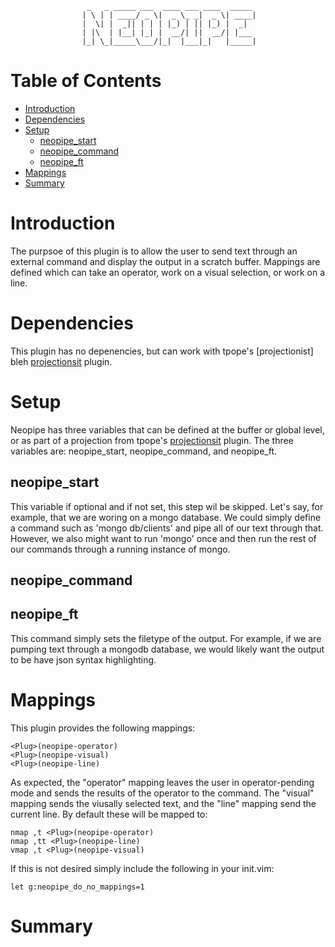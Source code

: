                      _   _ _____ ___  ____ ___ ____  _____ 
                    | \ | | ____/ _ \|  _ \_ _|  _ \| ____|
                    |  \| |  _|| | | | |_) | || |_) |  _|  
                    | |\  | |__| |_| |  __/| ||  __/| |___ 
                    |_| \_|_____\___/|_|  |___|_|   |_____|
                                                           

Table of Contents
=================


<!-- vim-markdown-toc GFM -->

* [Introduction](#introduction)
* [Dependencies](#dependencies)
* [Setup](#setup)
  * [neopipe\_start](#neopipe_start)
  * [neopipe\_command](#neopipe_command)
  * [neopipe\_ft](#neopipe_ft)
* [Mappings](#mappings)
* [Summary](#summary)

<!-- vim-markdown-toc -->

[projectionsit]: https://github.com/tpope/vim-projectionist

Introduction
============

The purpsoe of this plugin is to allow the user to send text through an
external command and display the output in a scratch buffer. Mappings are
defined which can take an operator, work on a visual selection, or work on a
line.

Dependencies
============

This plugin has no depenencies, but can work with tpope's
[projectionist]
bleh
[projectionsit](https://github.com/tpope/vim-projectionist) plugin.

Setup
=====

Neopipe has three variables that can be defined at the buffer or global level,
or as part of a projection from tpope's
[projectionsit](https://github.com/tpope/vim-projectionist) plugin. The three
variables are: neopipe\_start, neopipe\_command, and neopipe\_ft.

neopipe\_start
--------------

This variable if optional and if not set, this step wil be skipped. Let's say,
for example, that we are woring on a mongo database. We could simply define
a command such as 'mongo db/clients' and pipe all of our text through that.
However, we also might want to run 'mongo' once and then run the rest of our
commands through a running instance of mongo.

neopipe\_command
----------------

neopipe\_ft
-----------

This command simply sets the filetype of the output. For example, if we are
pumping text through a mongodb database, we would likely want the output to be
have json syntax highlighting.

Mappings
========

This plugin provides the following mappings:

```vim
<Plug>(neopipe-operator)
<Plug>(neopipe-visual)
<Plug>(neopipe-line)
```

As expected, the "operator" mapping leaves the user in operator-pending mode
and sends the results of the operator to the command. The "visual" mapping
sends the viusally selected text, and the "line" mapping send the current
line. By default these will be mapped to:

```vim
nmap ,t <Plug>(neopipe-operator)
nmap ,tt <Plug>(neopipe-line)
vmap ,t <Plug>(neopipe-visual)
```

If this is not desired simply include the following in your init.vim:

```vim
let g:neopipe_do_no_mappings=1
```

Summary
=======
